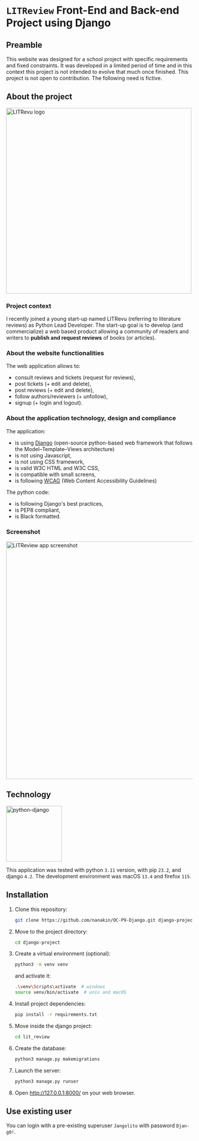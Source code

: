 # `LITReview` Front-End and Back-end Project using Django

## Preamble
This website was designed for a school project with specific requirements and fixed constraints.
It was developed in a limited period of time and in this context this project is not intended
to evolve that much once finished. This project is not open to contribution.
The following need is fictive.

## About the project

<img src="https://github.com/nanakin/OC-P9-Django/assets/14202917/d79cb60d-c528-47cf-b434-de00d3fb0234" alt="LITRevu logo" width=500>

### Project context
I recently joined a young start-up named LITRevu (referring to literature reviews) as Python Lead Developer. 
The start-up goal is to develop (and commercialize) a web based product allowing a community of readers and writers to 
**publish and request reviews** of books (or articles).

### About the website functionalities
The web application allows to:
- consult reviews and tickets (request for reviews),
- post tickets (+ edit and delete),
- post reviews (+ edit and delete),
- follow authors/reviewers (+ unfollow),
- signup (+ login and logout).

### About the application technology, design and compliance
The application: 
- is using [Django](https://www.djangoproject.com/) (open-source python-based web framework that follows the Model–Template–Views architecture)
- is not using Javascript,
- is not using CSS framework,
- is valid W3C HTML and W3C CSS,
- is compatible with small screens,
- is following [WCAG](https://wcag.com/) (Web Content Accessibility Guidelines)

The python code:
- is following Django's best practices,
- is PEP8 compliant,
- is Black formatted.

### Screenshot
<img src="" alt="LITReview app screenshot" width="640"/>

## Technology

<img src="https://github.com/nanakin/OC-P9-Django/assets/14202917/6552e943-82a4-4fda-b8c9-9ad0775adcf5" alt="python-django" width="150"/>

This application was tested with python `3.11` version, with pip `23.2`, and django `4.2`.
The development environment was macOS `13.4` and firefox `115`.

## Installation

1. Clone this repository:
   ```sh
   git clone https://github.com/nanakin/OC-P9-Django.git django-project
   ```
2. Move to the project directory:   
   ```sh
   cd django-project
   ```
3. Create a virtual environment (optional):
   ```sh
   python3 -m venv venv
   ```
   and activate it:
   ```sh
   .\venv\Scripts\activate  # windows
   source venv/bin/activate  # unix and macOS
   ```
4. Install project dependencies:
   ```sh
   pip install -r requirements.txt
   ```
5. Move inside the django project:
   ```sh
   cd lit_review
   ```
6. Create the database:
   ```sh
   python3 manage.py makemigrations
   ```
7. Launch the server:
   ```sh
   python3 manage.py runser
   ```
8. Open http://127.0.0.1:8000/ on your web browser.

## Use existing user

You can login with a pre-existing superuser `Jangolito` with password `Djan-g0!`.
